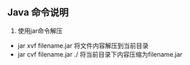 ## Java 命令说明
1. 使用jar命令解压
*  jar xvf filename.jar 将文件内容解压到当前目录
*  jar cvf filename.jar ./ 将当前目录下内容压缩为filename.jar